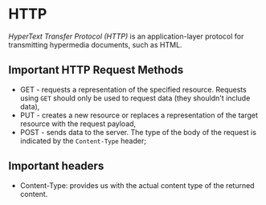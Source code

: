 # HTTP
*HyperText Transfer Protocol (HTTP)* is an application-layer protocol for transmitting hypermedia documents, such as HTML.

## Important HTTP Request Methods

* GET - requests a representation of the specified resource. Requests using `GET` should only be used to request data (they shouldn't include data),
* PUT - creates a new resource or replaces a representation of the target resource with the request payload,
* POST - sends data to the server. The type of the body of the request is indicated by the `Content-Type` header;

## Important headers

* Content-Type: provides us with the actual content type of the returned content.